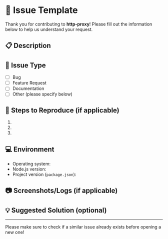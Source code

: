 # 📝 Issue Template

Thank you for contributing to **http-proxy**! Please fill out the information below to help us understand your request.

## 📋 Description

<!-- Clearly and concisely describe the problem, bug, or suggestion. -->

## 🐞 Issue Type

- [ ] Bug
- [ ] Feature Request
- [ ] Documentation
- [ ] Other (please specify below)

## 🔁 Steps to Reproduce (if applicable)

1. 
2. 
3. 

## 💻 Environment

- Operating system:
- Node.js version:
- Project version (`package.json`):

## 📷 Screenshots/Logs (if applicable)

<!-- Paste logs or images here -->

## 💡 Suggested Solution (optional)

<!-- If you have an idea for a solution, describe it here -->

---

Please make sure to check if a similar issue already exists before opening a new one!